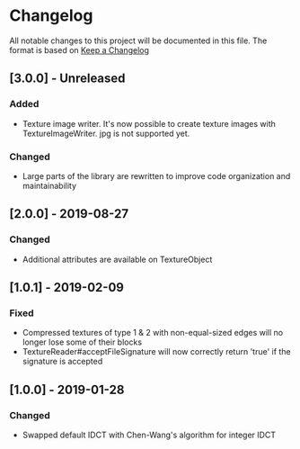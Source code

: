 # Changelog
All notable changes to this project will be documented in this file.
The format is based on [Keep a Changelog](https://keepachangelog.com)

## [3.0.0] - Unreleased
### Added
- Texture image writer. It's now possible to create texture images with TextureImageWriter. jpg is not supported yet.

### Changed
- Large parts of the library are rewritten to improve code organization and maintainability


## [2.0.0] - 2019-08-27
### Changed
- Additional attributes are available on TextureObject

## [1.0.1] - 2019-02-09
### Fixed 
- Compressed textures of type 1 & 2 with non-equal-sized edges will no longer lose some of their blocks 
- TextureReader#acceptFileSignature will now correctly return 'true' if the signature is accepted

## [1.0.0] - 2019-01-28
### Changed
- Swapped default IDCT with Chen-Wang's algorithm for integer IDCT